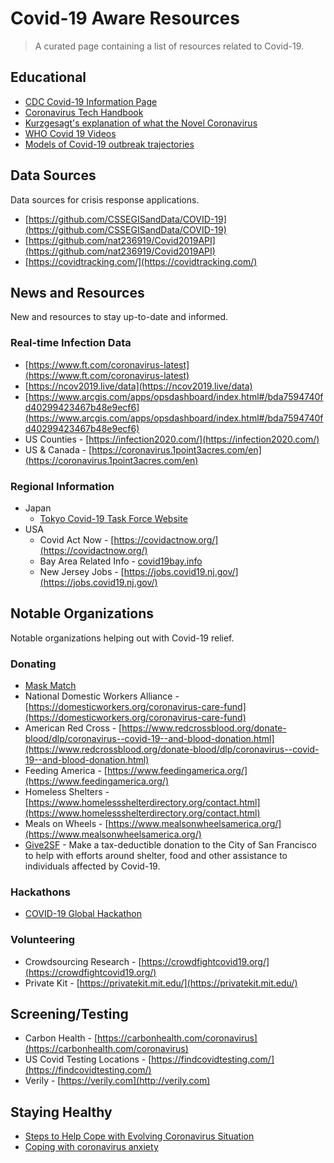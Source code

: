 Covid-19 Aware Resources
=====================

> A curated page containing a list of resources related to Covid-19.

## Educational

- [CDC Covid-19 Information Page](https://www.cdc.gov/coronavirus/2019-nCoV/index.html)
- [Coronavirus Tech Handbook](https://coronavirustechhandbook.com/techcommunities)
- [Kurzgesagt's explanation of what the Novel Coronavirus](https://www.youtube.com/watch?v=BtN-goy9VOY)
- [WHO Covid 19 Videos](https://www.youtube.com/channel/UCHO_S43E1v5dBR_HLnhEYAw/featured)
- [Models of Covid-19 outbreak trajectories](https://github.com/neherlab/covid19_scenarios)

## Data Sources

Data sources for crisis response applications.

- [https://github.com/CSSEGISandData/COVID-19](https://github.com/CSSEGISandData/COVID-19)
- [https://github.com/nat236919/Covid2019API](https://github.com/nat236919/Covid2019API)
- [https://covidtracking.com/](https://covidtracking.com/)

## News and Resources

New and resources to stay up-to-date and informed.

### Real-time Infection Data

- [https://www.ft.com/coronavirus-latest](https://www.ft.com/coronavirus-latest)
- [https://ncov2019.live/data](https://ncov2019.live/data)
- [https://www.arcgis.com/apps/opsdashboard/index.html#/bda7594740fd40299423467b48e9ecf6](https://www.arcgis.com/apps/opsdashboard/index.html#/bda7594740fd40299423467b48e9ecf6)
- US Counties - [https://infection2020.com/](https://infection2020.com/)
- US & Canada - [https://coronavirus.1point3acres.com/en](https://coronavirus.1point3acres.com/en)

### Regional Information

- Japan
    - [Tokyo Covid-19 Task Force Website](https://github.com/tokyo-metropolitan-gov/covid19)
- USA
    - Covid Act Now - [https://covidactnow.org/](https://covidactnow.org/)
    - Bay Area Related Info - [covid19bay.info](http://covid19bay.info/)
    - New Jersey Jobs - [https://jobs.covid19.nj.gov/](https://jobs.covid19.nj.gov/)

## Notable Organizations

Notable organizations helping out with Covid-19 relief.

### Donating

- [Mask Match](https://www.mask-match.com/)
- National Domestic Workers Alliance - [https://domesticworkers.org/coronavirus-care-fund](https://domesticworkers.org/coronavirus-care-fund)
- American Red Cross - [https://www.redcrossblood.org/donate-blood/dlp/coronavirus--covid-19--and-blood-donation.html](https://www.redcrossblood.org/donate-blood/dlp/coronavirus--covid-19--and-blood-donation.html)
- Feeding America - [https://www.feedingamerica.org/](https://www.feedingamerica.org/)
- Homeless Shelters - [https://www.homelessshelterdirectory.org/contact.html](https://www.homelessshelterdirectory.org/contact.html)
- Meals on Wheels - [https://www.mealsonwheelsamerica.org/](https://www.mealsonwheelsamerica.org/)
- [Give2SF](https://sf.gov/give-city-respond-covid-19) - Make a tax-deductible donation to the City of San Francisco to help with efforts around shelter, food and other assistance to individuals affected by Covid-19.

### Hackathons

- [COVID-19 Global Hackathon](https://covid-global-hackathon.devpost.com/)

### Volunteering

- Crowdsourcing Research - [https://crowdfightcovid19.org/](https://crowdfightcovid19.org/)
- Private Kit - [https://privatekit.mit.edu/](https://privatekit.mit.edu/)

## Screening/Testing

- Carbon Health - [https://carbonhealth.com/coronavirus](https://carbonhealth.com/coronavirus)
- US Covid Testing Locations - [https://findcovidtesting.com/](https://findcovidtesting.com/)
- Verily - [https://verily.com](http://verily.com)

## Staying Healthy
- [Steps to Help Cope with Evolving Coronavirus Situation](https://www.redcross.org/about-us/news-and-events/news/2020/steps-to-help-cope-with-evolving-coronavirus-situation.html)
- [Coping with coronavirus anxiety](https://www.health.harvard.edu/blog/coping-with-coronavirus-anxiety-2020031219183)
